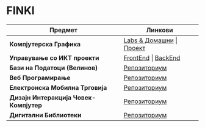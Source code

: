 # FINKI

| Предмет                                   | Линкови                                                                 |
|-------------------------------------------|------------------------------------------------------------------------|
| **Компјутерска Графика**                  | [Labs & Домашни](https://github.com/Fazlibeqir/KomjuterskaGrafika) \| [Проект](https://github.com/Fazlibeqir/Kompjuterska-Grafika-Projekt) |
| **Управување со ИКТ проекти**             | [FrontEnd](https://github.com/andreevskaivana/EMajstor_FE) \| [BackEnd](https://github.com/Fazlibeqir/E-Majstori) |
| **Бази на Податоци (Велинов)**            | [Репозиториум](https://github.com/Fazlibeqir/Baza-na-Podatoci)                                           |
| **Веб Програмирање**                      | [Репозиториум](https://github.com/Fazlibeqir/Web-Programming)                                           |
| **Електронска Мобилна Трговија**          | [Репозиториум](https://github.com/Fazlibeqir/EMT)                                                       |
| **Дизајн Интеракција Човек-Компјутер**     | [Репозиториум](https://github.com/Fazlibeqir/Dizjan-interAction-human-PC)                               |
| **Дигитални Библиотеки**                  | [Репозиториум](https://github.com/Fazlibeqir/Digitalni-Biblioteki)                                       |
